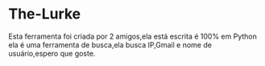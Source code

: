 # The-Lurke
Esta ferramenta foi criada por 2 amigos,ela está escrita é 100% em Python ela é uma ferramenta de busca,ela busca IP,Gmail e nome de usuário,espero que goste.
